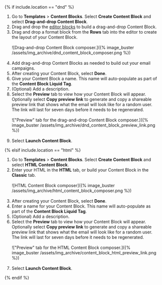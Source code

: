 {% if include.location == "dnd" %}

1. Go to **Templates** > **Content Blocks**. Select <i class="fas fa-plus"></i> **Create Content Block** and select **Drag-and-drop Content Block**.
2. Drag and drop the [editor blocks]({{site.baseurl}}/user_guide/message_building_by_channel/email/drag_and_drop/dnd_editor_blocks/) to build a drag-and-drop Content Block. 
3. Drag and drop a format block from the **Rows** tab into the editor to create the layout of your Content Block. <br><br> ![Drag-and-drop Content Block composer.]({% image_buster /assets/img_archive/dnd_content_block_composer.png %})<br><br>
4. Add drag-and-drop Content Blocks as needed to build out your email campaigns.
5. After creating your Content Block, select **Done**.
6. Give your Content Block a name. This name will auto-populate as part of the **Content Block Liquid Tag**.
7. (Optional) Add a description.
8. Select the **Preview** tab to view how your Content Block will appear. Optionally select **Copy preview link** to generate and copy a shareable preview link that shows what the email will look like for a random user. The link will last for seven days before it needs to be regenerated.<br><br> !["Preview" tab for the drag-and-drop Content Block composer.]({% image_buster /assets/img_archive/dnd_content_block_preview_link.png %})<br><br>
9. Select **Launch Content Block**.

{% elsif include.location == "html" %}

1. Go to **Templates** > **Content Blocks**. Select <i class="fas fa-plus"></i> **Create Content Block** and select **HTML Content Block**.
2. Enter your HTML in the **HTML** tab, or build your Content Block in the **Classic** tab. <br><br> ![HTML Content Block composer]({% image_buster /assets/img_archive/html_content_block_composer.png %})<br><br>
4. After creating your Content Block, select **Done**.
5. Enter a name for your Content Block. This name will auto-populate as part of the **Content Block Liquid Tag**.
6. (Optional) Add a description.
7. Select the **Preview** tab to view how your Content Block will appear. Optionally select **Copy preview link** to generate and copy a shareable preview link that shows what the email will look like for a random user. The link will last for seven days before it needs to be regenerated.<br><br> !["Preview" tab for the HTML Content Block composer.]({% image_buster /assets/img_archive/content_block_html_preview_link.png %})<br><br>
8. Select **Launch Content Block**.

{% endif %}